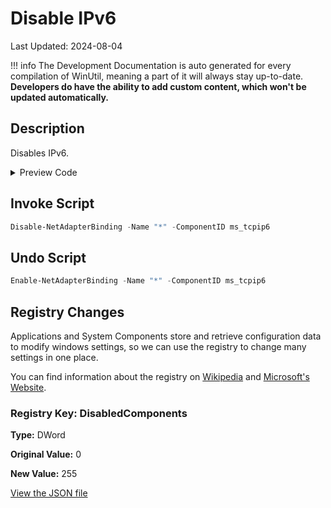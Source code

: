 ﻿# Disable IPv6

Last Updated: 2024-08-04


!!! info
     The Development Documentation is auto generated for every compilation of WinUtil, meaning a part of it will always stay up-to-date. **Developers do have the ability to add custom content, which won't be updated automatically.**


## Description

Disables IPv6.

<!-- BEGIN CUSTOM CONTENT -->

<!-- END CUSTOM CONTENT -->

<details>
<summary>Preview Code</summary>

```json
{
    "Content":  "Disable IPv6",
    "Description":  "Disables IPv6.",
    "category":  "z__Advanced Tweaks - CAUTION",
    "panel":  "1",
    "Order":  "a023_",
    "registry":  [
                     {
                         "Path":  "HKLM:\\SYSTEM\\CurrentControlSet\\Services\\Tcpip6\\Parameters",
                         "Name":  "DisabledComponents",
                         "Value":  "255",
                         "OriginalValue":  "0",
                         "Type":  "DWord"
                     }
                 ],
    "InvokeScript":  [
                         "Disable-NetAdapterBinding -Name \"*\" -ComponentID ms_tcpip6"
                     ],
    "UndoScript":  [
                       "Enable-NetAdapterBinding -Name \"*\" -ComponentID ms_tcpip6"
                   ]
}
```
</details>

## Invoke Script

```powershell
Disable-NetAdapterBinding -Name "*" -ComponentID ms_tcpip6

```
## Undo Script

```powershell
Enable-NetAdapterBinding -Name "*" -ComponentID ms_tcpip6

```
## Registry Changes
Applications and System Components store and retrieve configuration data to modify windows settings, so we can use the registry to change many settings in one place.

You can find information about the registry on [Wikipedia](https://www.wikiwand.com/en/Windows_Registry) and [Microsoft's Website](https://learn.microsoft.com/en-us/windows/win32/sysinfo/registry).
### Registry Key: DisabledComponents
**Type:** DWord

**Original Value:** 0

**New Value:** 255


<!-- BEGIN SECOND CUSTOM CONTENT -->

<!-- END SECOND CUSTOM CONTENT -->

[View the JSON file](https://github.com/ChrisTitusTech/winutil/tree/main/config/tweaks.json)

